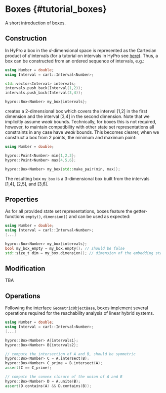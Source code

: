 # Boxes {#tutorial_boxes}

A short introduction of boxes.

## Construction

In HyPro a box in the _d_-dimensional space is represented as the Cartesian product of _d_ intervals (for a tutorial on
intervals in HyPro see [here](tutorial_basic_datatypes)).
Thus, a box can be constructed from an ordered sequence of intervals, e.g.:

```c++
using Number = double;
using Interval = carl::Interval<Number>;

std::vector<Interval> intervals;
intervals.push_back(Interval(1,2));
intervals.push_back(Interval(3,4));

hypro::Box<Number> my_box{intervals};
```

creates a 2-dimensional box which covers the interval [1,2] in the first dimension and the interval [3,4] in the second
dimension.
Note that we implicitly assume _weak_ bounds.
Technically, for boxes this is not required, however, to maintain compatibility with other state set representations all
constraints in any case have _weak_ bounds.
This becomes clearer, when we construct a box from 2 points, the minimum and maximum point:

```c++
using Number = double;

hypro::Point<Number> min{1,2,3};
hypro::Point<Number> max{4,5,6};

hypro::Box<Number> my_box{std::make_pair(min, max)};
```

The resulting box `my_box` is a 3-dimensional box built from the intervals [1,4], [2,5], and [3,6].

## Properties

As for all provided state set representations, boxes feature the getter-functions `empty()`, `dimension()` and can be
used as expected:

```c++
using Number = double;
using Interval = carl::Interval<Number>;
[...]

hypro::Box<Number> my_box{intervals};
bool my_box_empty = my_box.empty(); // should be false
std::size_t dim = my_box.dimension(); // dimension of the embedding state space
```

## Modification

TBA

## Operations

Following the interface `GeometricObjectBase`, boxes implement several operations required for the reachability analysis
of linear hybrid systems.

```c++
using Number = double;
using Interval = carl::Interval<Number>;
[...]

hypro::Box<Number> A{intervals1};
hypro::Box<Number> B{intervals2};

// compute the intersection of A and B, should be symmetric
hypro::Box<Number> C = A.intersect(B);
hypro::Box<Number> C_prime = B.intersect(A);
assert(C == C_prime);

// compute the convex closure of the union of A and B
hypro::Box<Number> D = A.unite(B);
assert(D.contains(A) && D.contains(B));
```